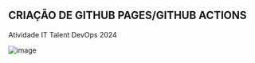 

##  CRIAÇÃO DE GITHUB PAGES/GITHUB ACTIONS
Atividade IT Talent DevOps 2024

![image](https://github.com/SamiraCavalcanti/SamiraCavalcanti.github.io/assets/86758007/e61fe84f-d152-4044-bccd-1a7568bd7d9c)

